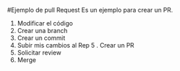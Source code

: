 #Ejemplo de pull Request
Es un ejemplo para  crear un PR.

1. Modificar el código
2. Crear una branch 
3. Crear un commit
4. Subir mis cambios al Rep
5 . Crear un PR
6. Solicitar review
7. Merge
